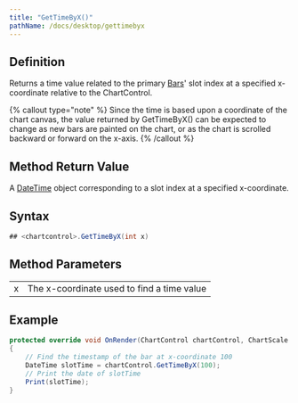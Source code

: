 ```yaml
---
title: "GetTimeByX()"
pathName: /docs/desktop/gettimebyx
---
```


## Definition

Returns a time value related to the primary [Bars](/docs/desktop/bars)' slot index at a specified x-coordinate relative to the ChartControl.

{% callout type="note" %}
Since the time is based upon a coordinate of the chart canvas, the value returned by GetTimeByX() can be expected to change as new bars are painted on the chart, or as the chart is scrolled backward or forward on the x-axis.
{% /callout %}

## Method Return Value

A [DateTime](https://msdn.microsoft.com/en-us/library/system.datetime(v=vs.110).aspx) object corresponding to a slot index at a specified x-coordinate.

## Syntax

```csharp
## <chartcontrol>.GetTimeByX(int x)
```

## Method Parameters

|  |  |
| --- | --- |
| x | The x-coordinate used to find a time value |

## Example

```csharp
protected override void OnRender(ChartControl chartControl, ChartScale chartScale)
{
    // Find the timestamp of the bar at x-coordinate 100
    DateTime slotTime = chartControl.GetTimeByX(100);
    // Print the date of slotTime
    Print(slotTime);
}
```

